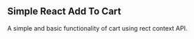 Simple React Add To Cart
------------------------

A simple and basic functionality of cart using rect context API.